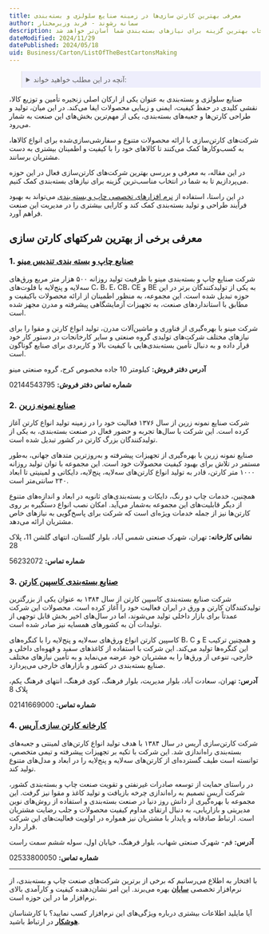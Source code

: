 ```yaml
---
title: معرفی بهترین کارتن سازی‌ها در زمینه صنایع سلولزی و بسته‌بندی
author: سمانه رشوند - فربد وزیرمختار
description: معرفی بهترین کارتن‌سازی‌های ایران در زمینه صنایع سلولزی و بسته‌بندی. با بررسی ویژگی‌ها و خدمات هر کدام از این شرکت‌ها، انتخاب بهترین گزینه برای نیازهای بسته‌بندی شما آسان‌تر خواهد شد
dateModified: 2024/11/29
datePublished: 2024/05/18
uid: Business/Carton/ListOfTheBestCartonsMaking
---
```


<blockquote style="background-color:#eeeefc; padding:0.5rem">
<details>
  <summary>آنچه در این مطلب خواهید خواند:</summary>
  <ul>
   <li>معرفی برخی از بهترین شرکتهای کارتن سازی</li>
   <ul>
    <li>صنایع چاپ و بسته بندی تندیس مینو</li>
    <li>صنایع نمونه زرین</li>
    <li>صنایع بسته‌بندی کاسپین کارتن</li>
    <li>کارخانه کارتن سازی آریس</li>
   </ul>
  </ul>
</details>
</blockquote>

صنایع سلولزی و بسته‌بندی به عنوان یکی از ارکان اصلی زنجیره تأمین و توزیع کالا، نقشی کلیدی در حفظ کیفیت، ایمنی و زیبایی محصولات ایفا می‌کند. در این میان، تولید و طراحی کارتن‌ها و جعبه‌های بسته‌بندی، یکی از مهم‌ترین بخش‌های این صنعت به شمار می‌رود. 

شرکت‌های کارتن‌سازی با ارائه محصولات متنوع و سفارشی‌سازی‌شده برای انواع کالاها، به کسب‌وکارها کمک می‌کنند تا کالاهای خود را با کیفیت و اطمینان بیشتری به دست مشتریان برسانند. 

در این مقاله، به معرفی و بررسی بهترین شرکت‌های کارتن‌سازی فعال در این حوزه می‌پردازیم تا به شما در انتخاب مناسب‌ترین گزینه برای نیازهای بسته‌بندی کمک کنیم.

در این راستا، استفاده از <a href="hhttps://www.hooshkar.com/Software/PrintingAndPackaging" target="_blank">نرم افزارهای تخصصی چاپ و بسته بندی</a>  می‌تواند به بهبود فرآیند طراحی و تولید بسته‌بندی کمک کند و کارایی بیشتری را در مدیریت این صنعت فراهم آورد.

## معرفی برخی از بهترین شرکتهای کارتن سازی

### 1. <a href="https://tandisminoo.com" target="_blank">صنایع چاپ و بسته بندی تندیس مینو</a>

شرکت صنایع چاپ و بسته‌بندی مینو با ظرفیت تولید روزانه ۵۰۰ هزار متر مربع ورق‌های سه‌لایه و پنج‌لایه با فلوت‌های C، B، E، CB، CE و BE به یکی از تولیدکنندگان برتر در این حوزه تبدیل شده است. این مجموعه، به منظور اطمینان از ارائه محصولات باکیفیت و مطابق با استانداردهای صنعت، به تجهیزات آزمایشگاهی پیشرفته و مدرن مجهز شده است.

شرکت مینو با بهره‌گیری از فناوری و ماشین‌آلات مدرن، تولید انواع کارتن و مقوا را برای نیازهای مختلف شرکت‌های تولیدی گروه صنعتی و سایر کارخانجات در دستور کار خود قرار داده و به دنبال تأمین بسته‌بندی‌هایی با کیفیت بالا و کاربردی برای صنایع گوناگون است.

**آدرس دفتر فروش:** کیلومتر 10 جاده مخصوص کرج، گروه صنعتی مینو

**شماره تماس دفتر فروش:** 02144543795

### 2. <a href="http://zarrinkarton.com" target="_blank">صنایع نمونه زرین</a>

شرکت صنایع نمونه زرین از سال ۱۳۷۶ فعالیت خود را در زمینه تولید انواع کارتن آغاز کرده است. این شرکت با سال‌ها تجربه و حضور فعال در صنعت بسته‌بندی، به یکی از تولیدکنندگان بزرگ کارتن در کشور تبدیل شده است.

صنایع نمونه زرین با بهره‌گیری از تجهیزات پیشرفته و به‌روزترین متدهای جهانی، به‌طور مستمر در تلاش برای بهبود کیفیت محصولات خود است. این مجموعه با توان تولید روزانه ۱۰۰۰ متر کارتن، قادر به تولید انواع کارتن‌های سه‌لایه، پنج‌لایه، دایکاتی و لمینیتی تا ابعاد ۲۴۰ سانتی‌متر است.

همچنین، خدمات چاپ دو رنگ، دایکات و بسته‌بندی‌های ثانویه در ابعاد و اندازه‌های متنوع از دیگر قابلیت‌های این مجموعه به‌شمار می‌آید. امکان نصب انواع دستگیره بر روی کارتن‌ها نیز از جمله خدمات ویژه‌ای است که شرکت برای پاسخ‌گویی به نیازهای خاص مشتریان ارائه می‌دهد.

**نشانی كارخانه:**  تهران، شهرک صنعتی شمس آباد، بلوار گلستان، انتهای گلشن 11، پلاک 28

**شماره تماس:** 56232072

### 3. <a href="https://www.caspianpackaging.com" target="_blank">صنایع بسته‌بندی کاسپین کارتن</a>

شرکت صنایع بسته‌بندی کاسپین کارتن از سال ۱۳۸۴ به عنوان یکی از بزرگترین تولیدکنندگان کارتن و ورق در ایران فعالیت خود را آغاز کرده است. محصولات این شرکت عمدتاً برای بازار داخلی تولید می‌شوند، اما در سال‌های اخیر بخش قابل توجهی از تولیدات آن به کشورهای همسایه نیز صادر شده است.

کاسپین کارتن انواع ورق‌های سه‌لایه و پنج‌لایه را با کنگره‌های B، C و E و همچنین ترکیب این کنگره‌ها تولید می‌کند. این شرکت با استفاده از کاغذهای سفید و قهوه‌ای داخلی و خارجی، تنوعی از ورق‌ها را به مشتریان خود عرضه می‌نماید و به تأمین نیازهای مختلف صنایع بسته‌بندی در کشور و بازارهای خارجی می‌پردازد.
 
**آدرس:** تهران، سعادت آباد، بلوار مدیریت، بلوار فرهنگ، کوی فرهنگ، انتهای فرهنگ یکم، پلاک 8

**شماره تماس:** 02141669000

### 4. <a href="https://arischap.com" target="_blank">کارخانه کارتن سازی آریس</a>

شرکت کارتن‌سازی آریس در سال ۱۳۸۴ با هدف تولید انواع کارتن‌های لمینتی و جعبه‌های بسته‌بندی راه‌اندازی شد. این شرکت با تکیه بر تجهیزات پیشرفته و تیمی متخصص، توانسته است طیف گسترده‌ای از کارتن‌های سه‌لایه و پنج‌لایه را در ابعاد و مدل‌های متنوع تولید کند.

در راستای حمایت از توسعه صادرات غیرنفتی و تقویت صنعت چاپ و بسته‌بندی کشور، شرکت آریس تصمیم به راه‌اندازی چرخه بازیافت و تولید کاغذ و مقوا نیز گرفت. این مجموعه با بهره‌گیری از دانش روز دنیا در صنعت بسته‌بندی و استفاده از روش‌های نوین مدیریتی و بازاریابی، به دنبال ارتقای مداوم کیفیت محصولات و جلب رضایت مشتریان است. ارتباط صادقانه و پایدار با مشتریان نیز همواره در اولویت فعالیت‌های این شرکت قرار دارد.

**آدرس:** قم- شهرک صنعتی شهاب، بلوار فرهنگ، خیابان اول،  سوله ششم سمت راست

**شماره تماس:** 02533800050

---
با افتخار به اطلاع می‌رسانیم که برخی از برترین شرکت‌های صنعت چاپ و بسته‌بندی، از نرم‌افزار تخصصی **<a href="https://www.hooshkar.com/Software/Sayan" target="_blank">سایان</a>** بهره می‌برند. این امر نشان‌دهنده کیفیت و کارآمدی بالای نرم‌افزار ما در این حوزه است.

آیا مایلید اطلاعات بیشتری درباره ویژگی‌های این نرم‌افزار کسب نمایید؟ با کارشناسان **<a href="https://www.hooshkar.com" target="_blank">هوشکار</a>** در ارتباط باشید.